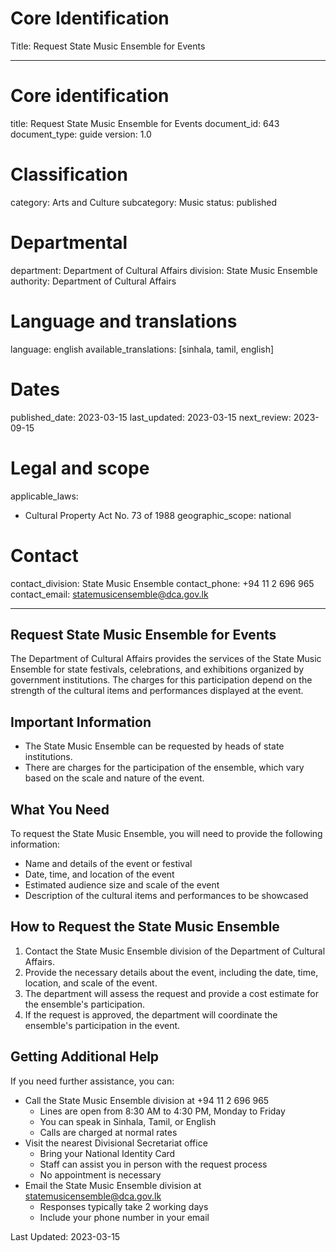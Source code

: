 # Core Identification
Title: Request State Music Ensemble for Events

---
# Core identification
title: Request State Music Ensemble for Events
document_id: 643
document_type: guide
version: 1.0

# Classification
category: Arts and Culture
subcategory: Music
status: published

# Departmental
department: Department of Cultural Affairs
division: State Music Ensemble
authority: Department of Cultural Affairs

# Language and translations
language: english
available_translations: [sinhala, tamil, english]

# Dates
published_date: 2023-03-15
last_updated: 2023-03-15
next_review: 2023-09-15

# Legal and scope
applicable_laws:
 - Cultural Property Act No. 73 of 1988
geographic_scope: national

# Contact
contact_division: State Music Ensemble
contact_phone: +94 11 2 696 965
contact_email: statemusicensemble@dca.gov.lk

---

## Request State Music Ensemble for Events

The Department of Cultural Affairs provides the services of the State Music Ensemble for state festivals, celebrations, and exhibitions organized by government institutions. The charges for this participation depend on the strength of the cultural items and performances displayed at the event.

## Important Information

- The State Music Ensemble can be requested by heads of state institutions.
- There are charges for the participation of the ensemble, which vary based on the scale and nature of the event.

## What You Need

To request the State Music Ensemble, you will need to provide the following information:

- Name and details of the event or festival
- Date, time, and location of the event
- Estimated audience size and scale of the event
- Description of the cultural items and performances to be showcased

## How to Request the State Music Ensemble

1. Contact the State Music Ensemble division of the Department of Cultural Affairs.
2. Provide the necessary details about the event, including the date, time, location, and scale of the event.
3. The department will assess the request and provide a cost estimate for the ensemble's participation.
4. If the request is approved, the department will coordinate the ensemble's participation in the event.

## Getting Additional Help

If you need further assistance, you can:

- Call the State Music Ensemble division at +94 11 2 696 965
    - Lines are open from 8:30 AM to 4:30 PM, Monday to Friday
    - You can speak in Sinhala, Tamil, or English
    - Calls are charged at normal rates
- Visit the nearest Divisional Secretariat office
    - Bring your National Identity Card
    - Staff can assist you in person with the request process
    - No appointment is necessary
- Email the State Music Ensemble division at statemusicensemble@dca.gov.lk
    - Responses typically take 2 working days
    - Include your phone number in your email

Last Updated: 2023-03-15